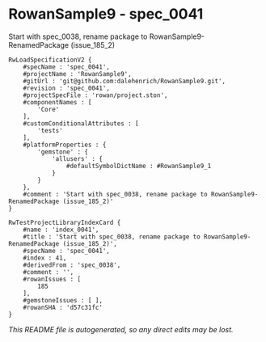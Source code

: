 # RowanSample9 - spec_0041
Start with spec_0038, rename package to RowanSample9-RenamedPackage (issue_185_2)
```
RwLoadSpecificationV2 {
	#specName : 'spec_0041',
	#projectName : 'RowanSample9',
	#gitUrl : 'git@github.com:dalehenrich/RowanSample9.git',
	#revision : 'spec_0041',
	#projectSpecFile : 'rowan/project.ston',
	#componentNames : [
		'Core'
	],
	#customConditionalAttributes : [
		'tests'
	],
	#platformProperties : {
		'gemstone' : {
			'allusers' : {
				#defaultSymbolDictName : #RowanSample9_1
			}
		}
	},
	#comment : 'Start with spec_0038, rename package to RowanSample9-RenamedPackage (issue_185_2)'
}

RwTestProjectLibraryIndexCard {
	#name : 'index_0041',
	#title : 'Start with spec_0038, rename package to RowanSample9-RenamedPackage (issue_185_2)',
	#specName : 'spec_0041',
	#index : 41,
	#derivedFrom : 'spec_0038',
	#comment : '',
	#rowanIssues : [
		185
	],
	#gemstoneIssues : [ ],
	#rowanSHA : 'd57c31fc'
}
```

*This README file is autogenerated, so any direct edits may be lost.*
